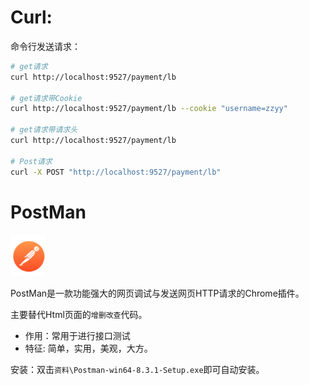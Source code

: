 



# Curl:

   命令行发送请求：

```sh
# get请求
curl http://localhost:9527/payment/lb 

# get请求带Cookie
curl http://localhost:9527/payment/lb --cookie "username=zzyy"

# get请求带请求头
curl http://localhost:9527/payment/lb 

# Post请求
curl -X POST "http://localhost:9527/payment/lb" 
```





# PostMan

![](../../%E7%AC%94%E8%AE%B0%E5%9B%BE%E7%89%87/API/PostMan/log.png)



PostMan是一款功能强大的网页调试与发送网页HTTP请求的Chrome插件。

主要替代Html页面的`增删改查`代码。

* 作用：常用于进行接口测试
* 特征:  简单，实用，美观，大方。

安装：双击`资料\Postman-win64-8.3.1-Setup.exe`即可自动安装。

## 